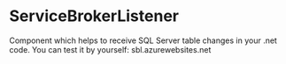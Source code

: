 # ServiceBrokerListener
Component which helps to receive SQL Server table changes in your .net code.
You can test it by yourself: sbl.azurewebsites.net
